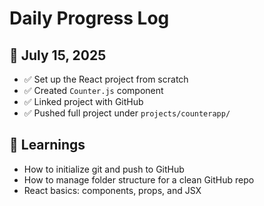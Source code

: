# Daily Progress Log

## 📅 July 15, 2025

- ✅ Set up the React project from scratch
- ✅ Created `Counter.js` component
- ✅ Linked project with GitHub
- ✅ Pushed full project under `projects/counterapp/`

## 🧠 Learnings

- How to initialize git and push to GitHub
- How to manage folder structure for a clean GitHub repo
- React basics: components, props, and JSX